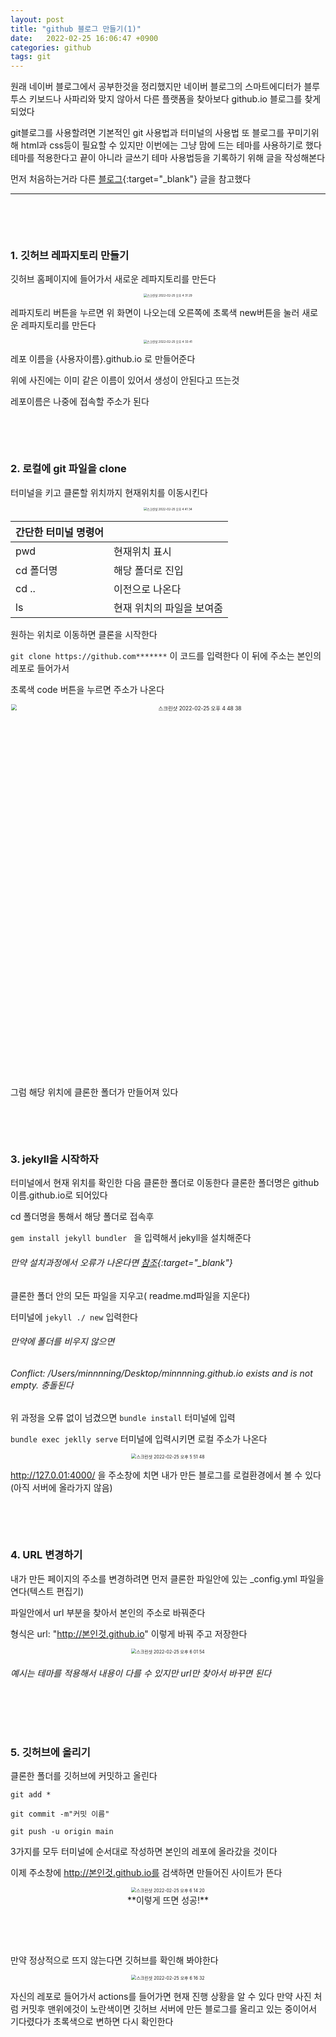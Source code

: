```yaml
---
layout: post
title: "github 블로그 만들기(1)"
date:   2022-02-25 16:06:47 +0900
categories: github
tags: git
---
```


원래 네이버 블로그에서 공부한것을 정리했지만 네이버 블로그의 스마트에디터가 블루투스 키보드나 사파리와 맞지 않아서 다른 플랫폼을 찾아보다 github.io 블로그를 찾게 되었다

git블로그를 사용할려면 기본적인 git 사용법과 터미널의 사용법 또 블로그를 꾸미기위해 html과 css등이 필요할 수 있지만 이번에는 그냥 맘에 드는 테마를 사용하기로 했다 테마를 적용한다고 끝이 아니라 글쓰기 테마 사용법등을 기록하기 위해 글을 작성해본다

먼저 처음하는거라 다른 [블로그](https://zeddios.tistory.com/1222){:target="_blank"} 글을 참고했다 

---

&nbsp;

&nbsp;

### 1. 깃허브 레파지토리 만들기

깃허브 홈페이지에 들어가서 새로운 레파지토리를 만든다

<center><img alt="스크린샷 2022-02-25 오후 4 31 29" src="https://user-images.githubusercontent.com/80758613/155680099-eeae1b73-cdfe-4c83-b2fc-7b51b9775ec7.png" style="zoom:33%;"></center>

레파지토리 버튼을 누르면 위 화면이 나오는데 오른쪽에 초록색 new버튼을 눌러 새로운 레파지토리를 만든다

<center><img alt="스크린샷 2022-02-25 오후 4 33 41" src="https://user-images.githubusercontent.com/80758613/155680842-e956d4dc-7d89-459a-8a23-8564fbef84e7.png" style="zoom:33%;"></center>

레포 이름을 {사용자이름}.github.io 로 만들어준다

위에 사진에는 이미 같은 이름이 있어서 생성이 안된다고 뜨는것

레포이름은 나중에 접속할 주소가 된다

&nbsp;

&nbsp;

### 2. 로컬에 git 파일을 clone

터미널을 키고 클론할 위치까지 현재위치를 이동시킨다

<center><img alt="스크린샷 2022-02-25 오후 4 41 34" src="https://user-images.githubusercontent.com/80758613/155680984-d0410306-667a-471f-9bea-1ece0de7da5b.png" style="zoom:33%;"></center>

| 간단한 터미널 명령어 |                           |
| -------------------- | ------------------------- |
| pwd                  | 현재위치 표시             |
| cd 폴더명            | 해당 폴더로 진입          |
| cd ..                | 이전으로 나온다           |
| ls                   | 현재 위치의 파일을 보여줌 |

원하는 위치로 이동하면 클론을 시작한다

`git clone https://github.com*******` 이 코드를 입력한다 이 뒤에 주소는 본인의 레포로 들어가서 

초록색 code 버튼을 누르면 주소가 나온다

<center><img width="994" alt="스크린샷 2022-02-25 오후 4 48 38" src="https://user-images.githubusercontent.com/80758613/155681338-0b1940cf-012d-48d0-9f30-89cb128f80ac.png" style="zoom:60%;"></center>

그럼 해당 위치에 클론한 폴더가 만들어져 있다

&nbsp;

&nbsp;

### 3. jekyll을 시작하자

터미널에서 현재 위치를 확인한 다음 클론한 폴더로 이동한다 클론한 폴더명은 github이름.github.io로 되어있다

cd 폴더명을 통해서 해당 폴더로 접속후 

`gem install jekyll bundler ` 을 입력해서 jekyll을 설치해준다

###### 만약 설치과정에서 오류가 나온다면 [참조](https://unluckyjung.github.io/develop-setting/2021/01/20/Mac-Jekyll-Setting/){:target="_blank"}

클론한 폴더 안의 모든 파일을 지우고( readme.md파일을 지운다) 

터미널에 `jekyll ./ new` 입력한다 

###### 만약에 폴더를 비우지 않으면 

###### Conflict: /Users/minnnning/Desktop/minnnning.github.io exists and is not empty. 충돌된다



위 과정을 오류 없이 넘겼으면 `bundle install` 터미널에 입력

`bundle exec jeklly serve` 터미널에 입력시키면 로컬 주소가 나온다

<center>
<img alt="스크린샷 2022-02-25 오후 5 51 48" src="https://user-images.githubusercontent.com/80758613/155685267-bab47e74-e41d-45db-aa12-43b64fd491f9.png" style="zoom:50%;">
</center>

http://127.0.01:4000/ 을 주소창에 치면 내가 만든 블로그를 로컬환경에서 볼 수 있다 (아직 서버에 올라가지 않음)

&nbsp;

&nbsp;

### 4. URL 변경하기

내가 만든 페이지의 주소를 변경하려면 먼저 클론한 파일안에 있는 _config.yml 파일을 연다(텍스트 편집기)

파일안에서 url 부분을 찾아서 본인의 주소로 바꿔준다

형식은 url: "http://본인것.github.io" 이렇게 바꿔 주고 저장한다

<center><img alt="스크린샷 2022-02-25 오후 6 01 54" src="https://user-images.githubusercontent.com/80758613/155686451-77e9d9c4-8d8a-44c4-ba0a-94fbab56cf22.png" style="zoom:50%;"></center>

###### 예시는 테마를 적용해서 내용이 다를 수 있지만 url만 찾아서 바꾸면 된다

&nbsp;

&nbsp;

### 5. 깃허브에 올리기

클론한 폴더를 깃허브에 커밋하고 올린다

`git add *`

`git commit -m"커밋 이름"`

`git push -u origin main `

3가지를 모두 터미널에 순서대로 작성하면 본인의 레포에 올라갔을 것이다

이제 주소창에 http://본인것.github.io를 검색하면 만들어진 사이트가 뜬다

<center>
<img alt="스크린샷 2022-02-25 오후 6 14 20" src="https://user-images.githubusercontent.com/80758613/155688389-aaedbbf7-7e90-4a8f-af9a-a93d3d03a0a6.png" style="zoom:50%;">
</center>

<center>**이렇게 뜨면 성공!**</center>

&nbsp;

&nbsp;

만약 정상적으로 뜨지 않는다면 깃허브를 확인해 봐야한다

<center>
<img alt="스크린샷 2022-02-25 오후 6 16 32" src="https://user-images.githubusercontent.com/80758613/155691388-0b724ea7-fb1e-4f34-bc36-fe117dc63f9b.png" style="zoom:50%;">
</center>

자신의 레포로 들어가서 actions를 들어가면 현재 진행 상황을 알 수 있다 만약 사진 처럼 커밋후 맨위에것이 노란색이면 깃허브 서버에 만든 블로그를 올리고 있는 중이어서 기다렸다가 초록색으로 변하면 다시 확인한다

